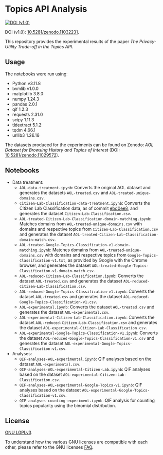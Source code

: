 # Topics API Analysis

[![DOI (v1.0)](https://zenodo.org/badge/DOI/10.5281/zenodo.11032231.svg)](https://doi.org/10.5281/zenodo.11032231)

DOI (v1.0): [10.5281/zenodo.11032231](https://doi.org/10.5281/zenodo.11032231).

This repository provides the experimental results of the paper *The Privacy-Utility Trade-off in the Topics API*.

## Usage

The notebooks were run using:
- Python v3.11.8
- bvmlib v1.0.0
- matplotlib 3.8.0
- numpy 1.24.3
- pandas 2.0.1
- qif 1.2.3
- requests 2.31.0
- scipy 1.11.3
- tldextract 5.1.2
- tqdm 4.66.1
- urllib3 1.26.16

The datasets produced for the experiments can be found on Zenodo: *AOL Dataset for Browsing History and Topics of Interest* (DOI: [10.5281/zenodo.11029572](https://doi.org/10.5281/zenodo.11029572)).

## Notebooks

- Data treatment:
  - `AOL-data-treatment.ipynb`: Converts the original AOL dataset and generates the datasets `AOL-treated.csv` and `AOL-treated-unique-domains.csv`.
  - `Citizen-Lab-Classification-data-treatment.ipynb`: Converts the Citizen Lab Classification data, as of commit [ebd0ee8](https://github.com/citizenlab/test-lists/tree/ebd0ee8d41977b381972b2f6c471af5437d8d015/lists), and generates the dataset `Citizen-Lab-Classification.csv`.
  - `AOL-treated-Citizen-Lab-Classification-domain-matching.ipynb`: Matches domains from `AOL-treated-unique-domains.csv` with domains and respective topics from `Citizen-Lab-Classification.csv` and generates the dataset `AOL-treated-Citizen-Lab-Classification-domain-match.csv`.
  - `AOL-treated-Google-Topics-Classification-v1-domain-matching.ipynb`: Matches domains from `AOL-treated-unique-domains.csv` with domains and respective topics from `Google-Topics-Classification-v1.txt`, as provided by Google with the Chrome browser, and generates the dataset `AOL-treated-Google-Topics-Classification-v1-domain-match.csv`.
  - `AOL-reduced-Citizen-Lab-Classification.ipynb`: Converts the dataset `AOL-treated.csv` and generates the dataset `AOL-reduced-Citizen-Lab-Classification.csv`.
  - `AOL-reduced-Google-Topics-Classification-v1.ipynb`: Converts the dataset `AOL-treated.csv` and generates the dataset `AOL-reduced-Google-Topics-Classification-v1.csv`.
  - `AOL-experimental.ipynb`: Converts the dataset `AOL-treated.csv` and generates the dataset `AOL-experimental.csv`.
  - `AOL-experimental-Citizen-Lab-Classification.ipynb`: Converts the dataset `AOL-reduced-Citizen-Lab-Classification.csv` and generates the dataset `AOL-experimental-Citizen-Lab-Classification.csv`.
  - `AOL-experimental-Google-Topics-Classification-v1.ipynb`: Converts the dataset `AOL-reduced-Google-Topics-Classification-v1.csv` and generates the dataset `AOL-experimental-Google-Topics-Classification-v1.csv`.
- Analyses:
  - `QIF-analyses-AOL-experimental.ipynb`: QIF analyses based on the dataset `AOL-experimental.csv`.
  - `QIF-analyses-AOL-experimental-Citizen-Lab.ipynb`: QIF analyses based on the dataset `AOL-experimental-Citizen-Lab-Classification.csv`.
  - `QIF-analyses-AOL-experimental-Google-Topics-v1.ipynb`: QIF analyses based on the dataset `AOL-experimental-Google-Topics-Classification-v1.csv`.
  - `QIF-analyses-counting-experiment.ipynb`: QIF analysis for counting topics popularity using the binomial distribution. 

## License

[GNU LGPLv3](https://choosealicense.com/licenses/lgpl-3.0/).

To understand how the various GNU licenses are compatible with each other, please refer to the GNU licenses [FAQ](https://www.gnu.org/licenses/gpl-faq.html#AllCompatibility).
